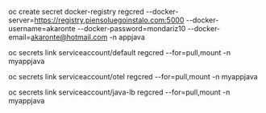 oc create secret docker-registry regcred --docker-server=https://registry.piensoluegoinstalo.com:5000 --docker-username=akaronte --docker-password=mondariz10 --docker-email=akaronte@hotmail.com -n  appjava 


oc secrets link serviceaccount/default regcred --for=pull,mount -n myappjava 

oc secrets link serviceaccount/otel regcred --for=pull,mount -n myappjava 

oc secrets link serviceaccount/java-lb regcred --for=pull,mount -n myappjava 